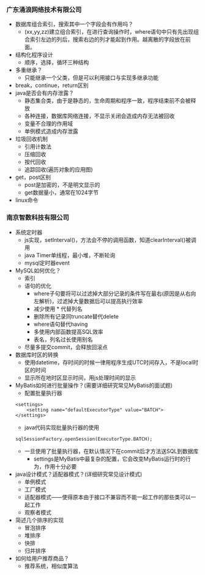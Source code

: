 ### 广东涌浪网络技术有限公司
- 数据库组合索引，搜索其中一个字段会有作用吗？
  - (xx,yy,zz)建立组合索引，在进行查询操作时，where语句中只有先出现组合索引左边的列后，搜索右边的列才能起到作用。越离散的字段放在前面。
- 结构化程序设计
  - 顺序，选择，循环三种结构
- 多重继承？
  - 只能继承一个父类，但是可以利用接口与实现多继承功能
- break，continue，return区别    
- java是否会有内存泄露？
  - 静态集合类，由于是静态的，生命周期和程序一致，程序结束前不会被释放
  - 各种连接，数据库网络连接，不显示关闭会造成内存无法被回收
  - 变量不合理的作用域
  - 单例模式造成内存泄露
- 垃圾回收机制
  - 引用计数法
  - 压缩回收
  - 按代回收
  - 追踪回收(遍历对象的应用图)  
- get，post区别
  - post是加密的，不是明文显示的
  - get数据量小，通常在1024字节
- linux命令  
### 南京智数科技有限公司
- 系统定时器
  - js实现，setInterval()，方法会不停的调用函数，知道clearInterval()被调用
  - java Timer单线程，最小堆，不断轮询
  - mysql定时器event
- MySQL如何优化？
  - 索引
  - 语句的优化
    - where子句要将可以过滤掉大部分记录的条件写在最右(原因是从右向左解析)，过滤掉大量数据后可以提高执行效率
    - 减少使用 * 代替列名
    - 删除所有记录同truncate替代delete
    - where语句替代having
    - 多使用内部函数提高SQL效率
    - 表名，列名过长使用别名
  - 尽量多提交commit，会释放回滚点
- 数据库时区的转换  
  - 使用datetime，存时间的时候一律用程序生成UTC时间存入，不是local时区的时间
  - 显示所在地时区显示时间，用js处理时间的显示
- MyBatis如何进行批量操作？(需要详细研究常见MyBatis的面试题)
  - 配置批量执行器
  ```
  <settings>
      <setting name="defaultExecutorType" value="BATCH"> 
  </settings>
  ```
  - java代码实现批量执行器的使用
  ```
  sqlSessionFactory.openSession(ExecutorType.BATCH);
  ```
  - 一旦使用了批量执行器，在默认情况下在commit后才方法送SQL到数据库
    - settings是MyBatis中最复杂的配置，它会改变MyBatis运行时的行为，作用十分必要
- java设计模式？适配器模式？(详细研究常见设计模式)
  - 单例模式
  - 工厂模式
  - 适配器模式——使得原本由于接口不兼容而不能一起工作的那些类可以一起工作
  - 观察者模式
- 简述几个排序的实现
  - 冒泡排序
  - 堆排序
  - 快排
  - 归并排序  
- 如何给用户推荐商品？
  - 推荐系统，相似度算法  